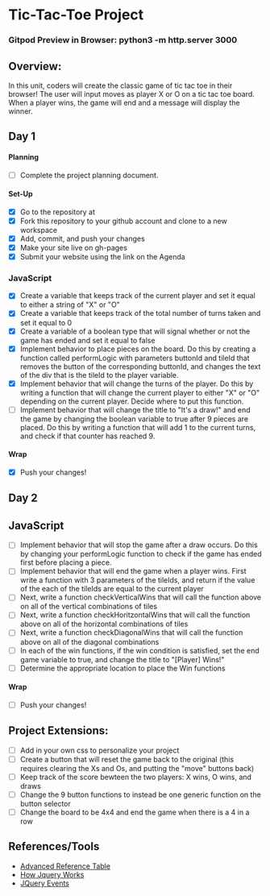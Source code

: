 # Tic-Tac-Toe Project

### Gitpod Preview in Browser: python3 -m http.server 3000

## Overview:
In this unit, coders will create the classic game of tic tac toe in their browser! The user will input moves as player X or O on a tic tac toe board. When a player wins, the game will end and a message will display the winner.

## Day 1

#### Planning
- [ ] Complete the project planning document.
#### Set-Up
- [x] Go to the repository at
- [x] Fork this repository to your github account and clone to a new workspace
- [x] Add, commit, and push your changes
- [x] Make your site live on gh-pages
- [x] Submit your website using the link on the Agenda

### JavaScript
- [x] Create a variable that keeps track of the current player and set it equal to either a string of "X" or "O"
- [x] Create a variable that keeps track of the total number of turns taken and set it equal to 0
- [x] Create a variable of a boolean type that will signal whether or not the game has ended and set it equal to false
- [x] Implement behavior to place pieces on the board. Do this by creating a function called performLogic with parameters buttonId and tileId that removes the button of the corresponding buttonId, and changes the text of the div that is the tileId to the player variable.
- [x] Implement behavior that will change the turns of the player. Do this by writing a function that will change the current player to either "X" or "O" depending on the current player. Decide where to put this function.
- [ ] Implement behavior that will change the title to "It's a draw!" and end the game by changing the boolean variable to true after 9 pieces are placed. Do this by writing a function that will add 1 to the current turns, and check if that counter has reached 9.

#### Wrap
- [x] Push your changes!

## Day 2

## JavaScript

- [ ] Implement behavior that will stop the game after a draw occurs. Do this by changing your performLogic function to check if the game has ended first before placing a piece.
- [ ] Implement behavior that will end the game when a player wins. First write a function with 3 parameters of the tileIds, and return if the value of the each of the tileIds are equal to the current player
- [ ] Next, write a function checkVerticalWins that will call the function above on all of the vertical combinations of tiles
- [ ] Next, write a function checkHoritzontalWins that will call the function above on all of the horizontal combinations of tiles
- [ ] Next, write a function checkDiagonalWins that will call the function above on all of the diagonal combinations
- [ ] In each of the win functions, if the win condition is satisfied, set the end game variable to true, and change the title to "[Player] Wins!"
- [ ] Determine the appropriate location to place the Win functions

#### Wrap
- [ ] Push your changes!

## Project Extensions:
- [ ] Add in your own css to personalize your project
- [ ] Create a button that will reset the game back to the original (this requires clearing the Xs and Os, and putting the "move" buttons back)
- [ ] Keep track of the score bewteen the two players: X wins, O wins, and draws
- [ ] Change the 9 button functions to instead be one generic function on the button selector
- [ ] Change the board to be 4x4 and end the game when there is a 4 in a row

## References/Tools
* [Advanced Reference Table](https://docs.google.com/document/d/1SElvLDvtVOoYZJyR5XbCQJWbSTxyChDiQkz7n3c63Go/preview)
* [How Jquery Works](http://learn.jquery.com/about-jquery/how-jquery-works/)
* [JQuery Events](http://api.jquery.com/category/events/)
